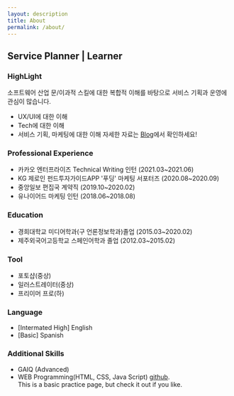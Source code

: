 ```yaml
---
layout: description
title: About
permalink: /about/
---
```


## Service Planner | Learner

### HighLight
소프트웨어 산업 문/이과적 스킬에 대한 복합적 이해를 바탕으로 서비스 기획과 운영에 관심이 많습니다.
* UX/UI에 대한 이해
* Tech에 대한 이해
* 서비스 기획, 마케팅에 대한 이해
자세한 자료는 [Blog](/blog/)에서 확인하세요!

### Professional Experience
* 카카오 엔터프라이즈 Technical Writing 인턴 (2021.03~2021.06)
* KG 제로인 펀드투자가이드APP '푸딩' 마케팅 서포터즈 (2020.08~2020.09)
* 중앙일보 편집국 계약직 (2019.10~2020.02)
* 유나이어드 마케팅 인턴 (2018.06~2018.08)

### Education
* 경희대학교 미디어학과(구 언론정보학과)졸업 (2015.03~2020.02)
* 제주외국어고등학교 스페인어학과 졸업 (2012.03~2015.02)

### Tool
* 포토샵(중상)
* 일러스트레이터(중상)
* 프리이머 프로(하)

### Language
* [Intermated High] English
* [Basic] Spanish

### Additional Skills
* GAIQ (Advanced)
* WEB Programming(HTML, CSS, Java Script)
    [github](https://github.com/oetheera).  
    This is a basic practice page, but check it out if you like.
